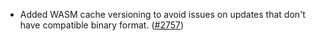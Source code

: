 - Added WASM cache versioning to avoid issues on updates that don't have
  compatible binary format. ([\#2757](https://github.com/anoma/namada/pull/2757))